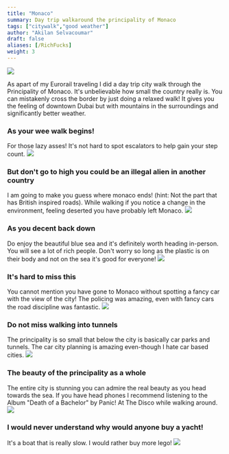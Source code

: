 ```yaml
---
title: "Monaco"
summary: Day trip walkaround the principality of Monaco
tags: ["citywalk","good weather"]
author: "Akilan Selvacoumar"
draft: false
aliases: [/RichFucks]
weight: 3
---
```

![](https://photos.akilan.io/api/assets/a0815907-f2fa-4661-828d-6ebbc4ec9fdb/thumbnail?size=preview&key=knB7HZm8-4atxEg0hBjvgFtO_uH6yu8SkuTHC0foraSibFMvG-Ne-OgHycWjX74mbIQ&c=miYz4NJPprZirvWIXZPYrFDAKGs%3D)

As apart of my Eurorail traveling I did a day trip city walk through the Principality of Monaco. It's unbelievable how small the country really is. You can mistakenly cross the border by just doing a relaxed walk! It gives you the feeling of downtown Dubai but with mountains in the surroundings and significantly better weather. 

### As your wee walk begins!
For those lazy asses! It's not hard to spot escalators to help gain your step count.
![](https://photos.akilan.io/api/assets/356d04b6-cc77-4614-b90b-30a0aecb707e/thumbnail?size=preview&key=knB7HZm8-4atxEg0hBjvgFtO_uH6yu8SkuTHC0foraSibFMvG-Ne-OgHycWjX74mbIQ&c=0syuUGCdqqOe63b8olV209nLuEc%3D)

### But don't go to high you could be an illegal alien in another country
I am going to make you guess where monaco ends! (hint: Not the part that has British inspired roads). While walking if you notice a change in the environment, feeling deserted you have probably left Monaco. 
![](https://photos.akilan.io/api/assets/e7f10cfa-effc-40bd-88a8-e46071211026/thumbnail?size=preview&key=knB7HZm8-4atxEg0hBjvgFtO_uH6yu8SkuTHC0foraSibFMvG-Ne-OgHycWjX74mbIQ&c=ZzPwZXpTt8XMZs6svJ1qVWEk%2FHc%3D)
 
### As you decent back down 
Do enjoy the beautiful blue sea and it's definitely worth heading in-person. You will
see a lot of rich people. Don't worry so long as the plastic is on their body and not on the sea it's good for everyone! 
![](https://photos.akilan.io/api/assets/4253b456-f225-4cef-8aa9-cc23462caa4d/thumbnail?size=preview&key=knB7HZm8-4atxEg0hBjvgFtO_uH6yu8SkuTHC0foraSibFMvG-Ne-OgHycWjX74mbIQ&c=Xst%2B655jmjIUI8WKNW8GYYuq%2Fz8%3D)

### It's hard to miss this
You cannot mention you have gone to Monaco without spotting a fancy car with the view of the city! The policing was amazing, even with fancy cars the road discipline was fantastic. 
![](https://photos.akilan.io/api/assets/eb7fbd97-4ab4-4039-95ee-b2de196151f1/thumbnail?size=preview&key=knB7HZm8-4atxEg0hBjvgFtO_uH6yu8SkuTHC0foraSibFMvG-Ne-OgHycWjX74mbIQ&c=Q4ortS7WNXSCXns6h4bgs5Ustu4%3D)

### Do not miss walking into tunnels 
The principality is so small that below the city is basically car parks and tunnels. The car city planning is amazing even-though I hate car based cities. 
![](https://photos.akilan.io/api/assets/6128d7b4-3f63-43b4-a3e2-801ea7ac058b/thumbnail?size=preview&key=knB7HZm8-4atxEg0hBjvgFtO_uH6yu8SkuTHC0foraSibFMvG-Ne-OgHycWjX74mbIQ&c=z1bjGunO9j5X2MBvYKmIYf%2FKLq0%3D)

### The beauty of the principality as a whole
The entire city is stunning you can admire the real beauty as you head towards the sea. If you have head phones I recommend listening to the Album "Death of a Bachelor" by Panic! At The Disco while walking around.
![](https://photos.akilan.io/api/assets/5e4a2428-c841-46d5-a5b4-37c30fe692ba/thumbnail?size=preview&key=knB7HZm8-4atxEg0hBjvgFtO_uH6yu8SkuTHC0foraSibFMvG-Ne-OgHycWjX74mbIQ&c=3gGmgNcQ566IXFopBup%2BFJqrLt4%3D)

### I would never understand why would anyone buy a yacht! 
It's a boat that is really slow. I would rather buy more lego! 
![](https://photos.akilan.io/api/assets/02baf0e9-fc26-461e-a7cc-b1fbced64905/thumbnail?size=preview&key=knB7HZm8-4atxEg0hBjvgFtO_uH6yu8SkuTHC0foraSibFMvG-Ne-OgHycWjX74mbIQ&c=7B24JDBmg7kfgqtHZTe6wamikkk%3D)

